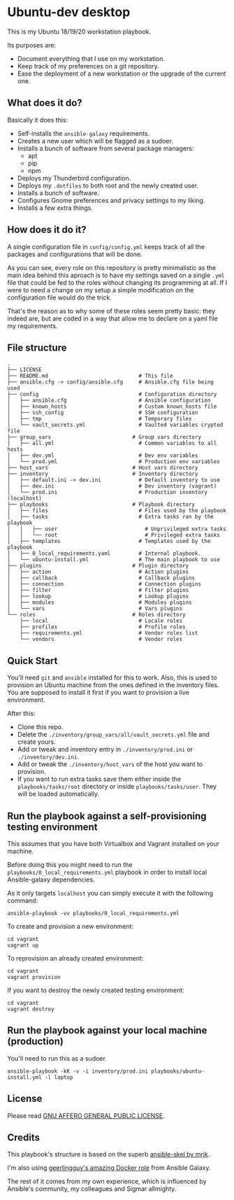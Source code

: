 # Ubuntu-dev desktop

This is my Ubuntu 18/19/20 workstation playbook.

Its purposes are:

- Document everything that I use on my workstation.
- Keep track of my preferences on a git repository.
- Ease the deployment of a new workstation or the upgrade of the current one.

## What does it do?

Basically it does this:

- Self-installs the `ansible-galaxy` requirements.
- Creates a new user which will be flagged as a sudoer.
- Installs a bunch of software from several package managers:
    - apt
    - pip
    - npm
- Deploys my Thunderbird configuration.
- Deploys my `.dotfiles` to both root and the newly created user.
- Installs a bunch of software.
- Configures Gnome preferences and privacy settings to my liking.
- Installs a few extra things.

## How does it do it?

A single configuration file in `config/config.yml` keeps track of all the packages and configurations that will be done.

As you can see, every role on this repository is pretty minimalistic as the main idea behind this aproach is to have my settings saved on a single `.yml` file that could be fed to the roles without changing its programming at all. If I were to need a change on my setup a simple modification on the configuration file would do the trick.

That's the reason as to why some of these roles seem pretty basic: they indeed are, but are coded in a way that allow me to declare on a yaml file my requirements.

## File structure

```
.
├── LICENSE
├── README.md                             # This file
├── ansible.cfg -> config/ansible.cfg     # Ansible.cfg file being used
├── config                                # Configuration directory
│   ├── ansible.cfg                       # Ansible configuration
│   ├── known_hosts                       # Custom known_hosts file
│   ├── ssh_config                        # SSH configuration
│   ├── tmp                               # Temporary files
│   └── vault_secrets.yml                 # Vaulted variables crypted file
├── group_vars                          # Group vars directory
│   ├── all.yml                           # Common variables to all hosts
│   ├── dev.yml                           # Dev env variables
│   └── prod.yml                          # Production env variables
├── host_vars                           # Host vars directory
├── inventory                           # Inventory directory
│   ├── default.ini -> dev.ini            # Default inventory to use
│   ├── dev.ini                           # Dev inventory (vagrant)
│   └── prod.ini                          # Production inventory (localhost)
├── playbooks                           # Playbook directory
│   ├── files                             # Files used by the playbook
│   ├── tasks                             # Extra tasks ran by the playbook
│   │   ├── user                            # Unprivileged extra tasks
│   │   └── root                            # Privileged extra tasks
│   ├── templates                         # Templates used by the playbook
│   ├── 0_local_requirements.yaml         # Internal playbook.
│   └── ubuntu-install.yml                # The main playbook to use
├── plugins                             # Plugin directory
│   ├── action                            # Action plugins
│   ├── callback                          # Callback plugins
│   ├── connection                        # Connection plugins
│   ├── filter                            # Filter plugins
│   ├── lookup                            # Lookup plugins
│   ├── modules                           # Modules plugins
│   └── vars                              # Vars plugins
└── roles                               # Roles directory
    ├── local                             # Locale roles
    ├── profiles                          # Profile roles
    ├── requirements.yml                  # Vendor roles list
    └── vendors                           # Vendor roles
```

## Quick Start

You'll need `git` and `ansible` installed for this to work. Also, this is used to provision an Ubuntu machine from the ones defined in the inventory files. You are supposed to install it first if you want to provision a live environment.

After this:

- Clone this repo.
- Delete the `./inventory/group_vars/all/vault_secrets.yml` file and create yours.
- Add or tweak and inventory entry in `./inventory/prod.ini` or `./inventory/dev.ini`.
- Add or tweak the `./inventory/host_vars` of the host you want to provision.
- If you want to run extra tasks save them either inside the `playbooks/tasks/root` directory or inside `playbooks/tasks/user`. They will be loaded automatically.

## Run the playbook against a self-provisioning testing environment

This assumes that you have both Virtualbox and Vagrant installed on your machine.

Before doing this you might need to run the `playbooks/0_local_requirements.yml` playbook in order to install local Ansible-galaxy dependencies.

As it only targets `localhost`  you can simply execute it with the following command:

```
ansible-playbook -vv playbooks/0_local_requirements.yml
```

To create and provision a new environment:

```
cd vagrant
vagrant up
```

To reprovision an already created environment:

```
cd vagrant
vagrant provision
```

If you want to destroy the newly created testing environment:

```
cd vagrant
vagrant destroy
```

## Run the playbook against your local machine (production)

You'll need to run this as a sudoer.

```
ansible-playbook -kK -v -i inventory/prod.ini playbooks/ubuntu-install.yml -l laptop
```

## License

Please read [GNU AFFERO GENERAL PUBLIC LICENSE](LICENSE).

## Credits

This playbook's structure is based on the superb [ansible-skel by mrjk](https://github.com/mrjk/ansible-skel).

I'm also using [geerlingguy's amazing Docker role](https://github.com/geerlingguy/ansible-role-docker) from Ansible Galaxy.

The rest of it comes from my own experience, which is influenced by Ansible's community, my colleagues and Sigmar allmighty.
